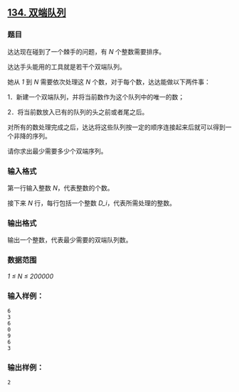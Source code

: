 ## [134. 双端队列](https://www.acwing.com/problem/content/136/)

### 题目

达达现在碰到了一个棘手的问题，有 *N* 个整数需要排序。

达达手头能用的工具就是若干个双端队列。

她从 *1* 到 *N* 需要依次处理这 *N* 个数，对于每个数，达达能做以下两件事：

1．新建一个双端队列，并将当前数作为这个队列中的唯一的数；

2．将当前数放入已有的队列的头之前或者尾之后。

对所有的数处理完成之后，达达将这些队列按一定的顺序连接起来后就可以得到一个非降的序列。

请你求出最少需要多少个双端序列。

### 输入格式

第一行输入整数 *N*，代表整数的个数。

接下来 *N* 行，每行包括一个整数 *D_i*，代表所需处理的整数。

### 输出格式

输出一个整数，代表最少需要的双端队列数。

### 数据范围

*1 ≤ N ≤ 200000*

### 输入样例：

```
6
3
6
0
9
6
3
```

### 输出样例：

```
2
```
